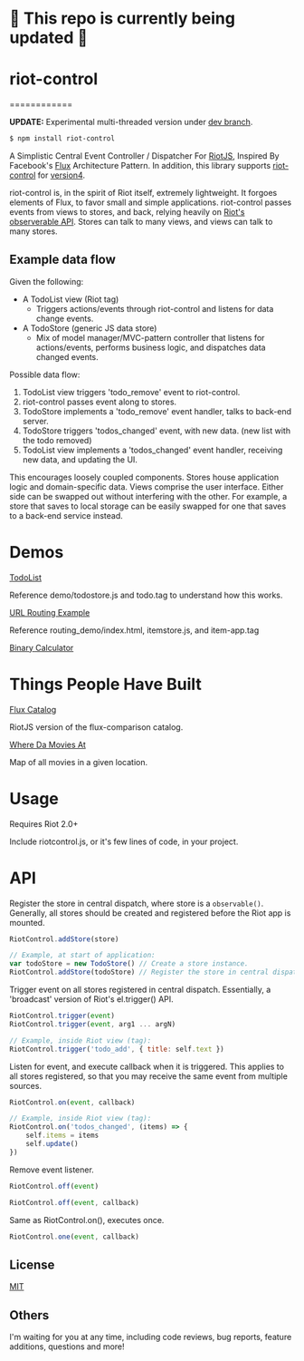 # 🚧 This repo is currently being updated 🚧
# riot-control
============

__UPDATE:__ Experimental multi-threaded version under [dev branch](https://github.com/kkeeth/riot-control/tree/dev).

```bash
$ npm install riot-control
```

A Simplistic Central Event Controller / Dispatcher For [RiotJS](https://github.com/riot/riot), Inspired By Facebook's [Flux](https://github.com/facebook/flux) Architecture Pattern.
In addition, this library supports [riot-control](https://github.com/kkeeth/riot-control) for [version4](https://riot.js.org/).

riot-control is, in the spirit of Riot itself, extremely lightweight. It forgoes elements of Flux, to favor small and simple applications. riot-control passes events from views to stores, and back, relying heavily on [Riot's observerable API](https://github.com/riot/observable). Stores can talk to many views, and views can talk to many stores.

Example data flow
-------

Given the following:

- A TodoList view (Riot tag)
  - Triggers actions/events through riot-control and listens for data change events.
- A TodoStore (generic JS data store)
  - Mix of model manager/MVC-pattern controller that listens for actions/events, performs business logic, and dispatches data changed events.

Possible data flow:

1. TodoList view triggers 'todo_remove' event to riot-control.
2. riot-control passes event along to stores.
3. TodoStore implements a 'todo_remove' event handler, talks to back-end server.
4. TodoStore triggers 'todos_changed' event, with new data. (new list with the todo removed)
5. TodoList view implements a 'todos_changed' event handler, receiving new data, and updating the UI.

This encourages loosely coupled components. Stores house application logic and domain-specific data. Views comprise the user interface. Either side can be swapped out without interfering with the other. For example, a store that saves to local storage can be easily swapped for one that saves to a back-end service instead.

Demos
============

[TodoList](http://kkeeth.github.io/riot-control/demo/)

Reference demo/todostore.js and todo.tag to understand how this works.

[URL Routing Example](http://kkeeth.github.io/riot-control/routing_demo/)

Reference routing_demo/index.html, itemstore.js, and item-app.tag

[Binary Calculator](http://kkeeth.github.io/riot-control/binary_demo/)

Things People Have Built
============

[Flux Catalog](https://github.com/txchen/feplay/tree/gh-pages/riot_flux)

RiotJS version of the flux-comparison catalog.

[Where Da Movies At](https://github.com/derekr/wheredamoviesat)

Map of all movies in a given location.

Usage
============

Requires Riot 2.0+

Include riotcontrol.js, or it's few lines of code, in your project.

API
============

Register the store in central dispatch, where store is a `observable()`. Generally, all stores should be created and registered before the Riot app is mounted.

```javascript
RiotControl.addStore(store)

// Example, at start of application:
var todoStore = new TodoStore() // Create a store instance.
RiotControl.addStore(todoStore) // Register the store in central dispatch.
```

Trigger event on all stores registered in central dispatch. Essentially, a 'broadcast' version of Riot's el.trigger() API.

```javascript
RiotControl.trigger(event)
RiotControl.trigger(event, arg1 ... argN)

// Example, inside Riot view (tag):
RiotControl.trigger('todo_add', { title: self.text })
```

Listen for event, and execute callback when it is triggered. This applies to all stores registered, so that you may receive the same event from multiple sources.

```javascript
RiotControl.on(event, callback)

// Example, inside Riot view (tag):
RiotControl.on('todos_changed', (items) => {
    self.items = items
    self.update()
})
```

Remove event listener.

```javascript
RiotControl.off(event)

RiotControl.off(event, callback)
```

Same as RiotControl.on(), executes once.

```javascript
RiotControl.one(event, callback)
```

## License

[MIT](https://github.com/kkeeth/riot-control/blob/master/LICENSE)

## Others

I'm waiting for you at any time, including code reviews, bug reports, feature additions, questions and more!
